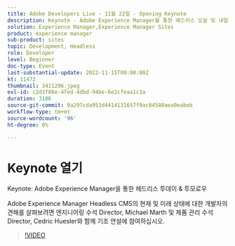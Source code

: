 ```yaml
---
title: Adobe Developers Live - 11월 22일 - Opening Keynote
description: Keynote - Adobe Experience Manager를 통한 헤드리스 오늘 및 내일 Headless Today & TomorrowAdobe Experience Manager 헤드리스 CMS의 현재 및 미래 상태에 대한 개발자의 시각을 위해 Cedric Huesleer와 엔지니어링 수석 Director, Michael Marth 및 제품 관리 Director과 함께 기조 연설을 합니다.
solution: Experience Manager,Experience Manager Sites
product: experience manager
sub-product: sites
topic: Development, Headless
role: Developer
level: Beginner
doc-type: Event
last-substantial-update: 2022-11-15T00:00:00Z
kt: 11472
thumbnail: 3411296.jpeg
exl-id: c2d3f86e-4fed-4dbd-94be-6e2cfeaa1c1a
duration: 3106
source-git-commit: 9a297cda953d4414131657f9ac84580aea0eabeb
workflow-type: tm+mt
source-wordcount: '96'
ht-degree: 0%

---
```


# Keynote 열기

Keynote: Adobe Experience Manager을 통한 헤드리스 투데이 &amp; 투모로우

Adobe Experience Manager Headless CMS의 현재 및 미래 상태에 대한 개발자의 견해를 살펴보려면 엔지니어링 수석 Director, Michael Marth 및 제품 관리 수석 Director, Cedric Huesler와 함께 기조 연설에 참여하십시오.

>[!VIDEO](https://video.tv.adobe.com/v/3411296/?quality=12&learn=on)
